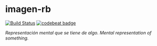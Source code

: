 # imagen-rb

[![Build Status](https://travis-ci.org/grodowski/imagen-rb.svg?branch=master)](https://travis-ci.org/grodowski/imagen-rb)
[![codebeat badge](https://codebeat.co/badges/4131e6d0-dbf5-49a0-82a6-8a8f6a07d92b)](https://codebeat.co/projects/github-com-grodowski-imagen-rb-master)

*Representación mental que se tiene de algo.*
*Mental representation of something.*
